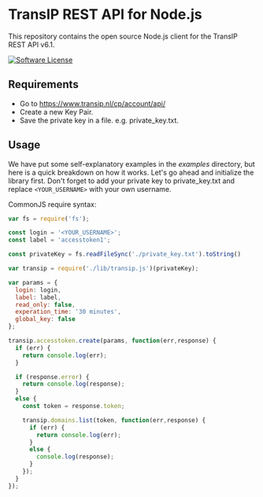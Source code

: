 TransIP REST API for Node.js
============================

This repository contains the open source Node.js client for the TransIP REST API v6.1.

[![Software License](https://img.shields.io/badge/license-MIT-brightgreen.svg?style=flat-square)](https://github.com/nvansluis/transip-nodejs/LICENSE)

Requirements
------------
- Go to https://www.transip.nl/cp/account/api/
- Create a new Key Pair.
- Save the private key in a file. e.g. private_key.txt.


Usage
-----

We have put some self-explanatory examples in the *examples* directory, but here is a quick breakdown on how it works.
Let's go ahead and initialize the library first. Don't forget to add your private key to private_key.txt and replace `<YOUR_USERNAME>` with your own username.

CommonJS require syntax:

```javascript
var fs = require('fs');

const login = '<YOUR_USERNAME>';
const label = 'accesstoken1';

const privateKey = fs.readFileSync('./private_key.txt').toString()

var transip = require('./lib/transip.js')(privateKey);

var params = {
  login: login,
  label: label,
  read_only: false,
  experation_time: '30 minutes',
  global_key: false
};

transip.accesstoken.create(params, function(err,response) {
  if (err) {
    return console.log(err);
  }

  if (response.error) {
    return console.log(response);
  }
  else {
    const token = response.token;

    transip.domains.list(token, function(err,response) {
      if (err) {
        return console.log(err);
      }
      else {
        console.log(response);
      }
    });
  }
});
```
